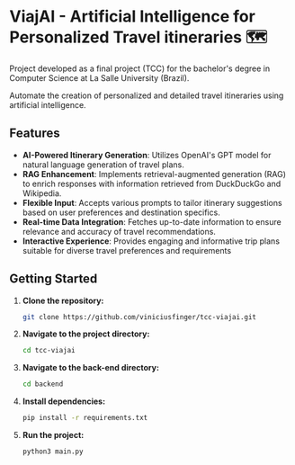 # ViajAI - Artificial Intelligence for Personalized Travel itineraries 🗺️

Project developed as a final project (TCC) for the bachelor's degree in Computer Science at La Salle University (Brazil). 

Automate the creation of personalized and detailed travel itineraries using artificial intelligence. 

## Features

- **AI-Powered Itinerary Generation**: Utilizes OpenAI's GPT model for natural language generation of travel plans.
- **RAG Enhancement**: Implements retrieval-augmented generation (RAG) to enrich responses with information retrieved from DuckDuckGo and Wikipedia.
- **Flexible Input**: Accepts various prompts to tailor itinerary suggestions based on user preferences and destination specifics.
- **Real-time Data Integration**: Fetches up-to-date information to ensure relevance and accuracy of travel recommendations.
- **Interactive Experience**: Provides engaging and informative trip plans suitable for diverse travel preferences and requirements

## Getting Started

1. **Clone the repository:**
   ```bash
   git clone https://github.com/viniciusfinger/tcc-viajai.git
   ```

2. **Navigate to the project directory:**
   ```bash
   cd tcc-viajai
   ```

3. **Navigate to the back-end directory:**
   ```bash
   cd backend
   ```

4. **Install dependencies:**
   ```bash
   pip install -r requirements.txt
   ```

5. **Run the project:**
   ```bash
   python3 main.py
   ```
